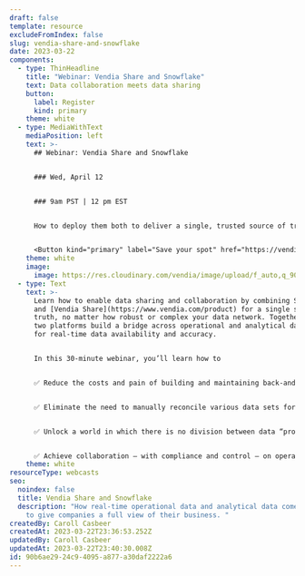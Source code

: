 ```yaml
---
draft: false
template: resource
excludeFromIndex: false
slug: vendia-share-and-snowflake
date: 2023-03-22
components:
  - type: ThinHeadline
    title: "Webinar: Vendia Share and Snowflake"
    text: Data collaboration meets data sharing
    button:
      label: Register
      kind: primary
    theme: white
  - type: MediaWithText
    mediaPosition: left
    text: >-
      ## Webinar: Vendia Share and Snowflake


      ### Wed, April 12


      ### 9am PST | 12 pm EST


      How to deploy them both to deliver a single, trusted source of truth in your partner data ecosystem


      <Button kind="primary" label="Save your spot" href="https://vendia.wistia.com/live/events/8h6uz7vokv" />
    theme: white
    image:
      image: https://res.cloudinary.com/vendia/image/upload/f_auto,q_90/v1679527989/Website/Icons/Infographic%20icons/Francine_head_shot_1_rzczym.png
  - type: Text
    text: >-
      Learn how to enable data sharing and collaboration by combining Snowflake
      and [Vendia Share](https://www.vendia.com/product) for a single source of
      truth, no matter how robust or complex your data network. Together, the
      two platforms build a bridge across operational and analytical data worlds
      for real-time data availability and accuracy.


      In this 30-minute webinar, you’ll learn how to


      ✅ Reduce the costs and pain of building and maintaining back-and-forth data integrations


      ✅ Eliminate the need to manually reconcile various data sets for a single version of the truth and easy, secure, compliant collaboration across teams, systems, and companies


      ✅ Unlock a world in which there is no division between data “producers” and “consumers”


      ✅ Achieve collaboration — with compliance and control — on operational data across parties outside your company walls
    theme: white
resourceType: webcasts
seo:
  noindex: false
  title: Vendia Share and Snowflake
  description: "How real-time operational data and analytical data come together
    to give companies a full view of their business. "
createdBy: Caroll Casbeer
createdAt: 2023-03-22T23:36:53.252Z
updatedBy: Caroll Casbeer
updatedAt: 2023-03-22T23:40:30.008Z
id: 90b6ae29-24c9-4095-a877-a30daf2222a6
---
```

